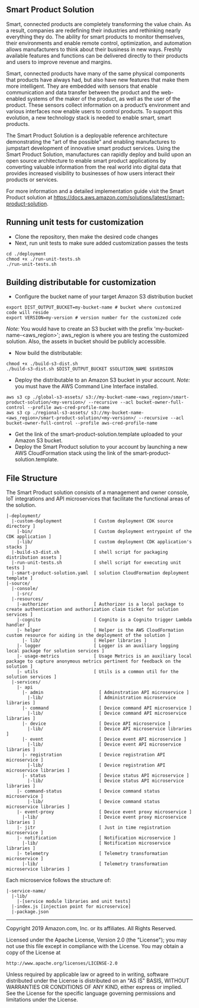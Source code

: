 ## Smart Product Solution
Smart, connected products are completely transforming the value chain. As a result, companies are redefining their industries and rethinking nearly everything they do. The ability for smart products to monitor themselves, their environments and enable remote control, optimization, and automation allows manufacturers to think about their business in new ways. Freshly available features and functions can be delivered directly to their products and users to improve revenue and margins.

Smart, connected products have many of the same physical components that products have always had, but also have new features that make them more intelligent. They are embedded with sensors that enable communication and data transfer between the product and the web-enabled systems of the maker of the product, as well as the user of the product. These sensors collect information on a product’s environment and various interfaces now enable users to control products. To support this evolution, a new technology stack is needed to enable smart, smart products.

The Smart Product Solution is a deployable reference architecture demonstrating the "art of the possible" and enabling manufactures to jumpstart development of innovative smart product services. Using the Smart Product Solution, manufactures can rapidly deploy and build upon an open source architecture to enable smart product applications by converting valuable information from the real world into digital data that provides increased visibility to businesses of how users interact their products or services.

For more information and a detailed implementation guide visit the Smart Product solution at https://docs.aws.amazon.com/solutions/latest/smart-product-solution.

## Running unit tests for customization
* Clone the repository, then make the desired code changes
* Next, run unit tests to make sure added customization passes the tests
```
cd ./deployment
chmod +x ./run-unit-tests.sh
./run-unit-tests.sh
```

## Building distributable for customization
* Configure the bucket name of your target Amazon S3 distribution bucket
```
export DIST_OUTPUT_BUCKET=my-bucket-name # bucket where customized code will reside
export VERSION=my-version # version number for the customized code
```
_Note:_ You would have to create an S3 bucket with the prefix 'my-bucket-name-<aws_region>'; aws_region is where you are testing the customized solution. Also, the assets in bucket should be publicly accessible.

* Now build the distributable:
```
chmod +x ./build-s3-dist.sh
./build-s3-dist.sh $DIST_OUTPUT_BUCKET $SOLUTION_NAME $$VERSION
```

* Deploy the distributable to an Amazon S3 bucket in your account. _Note:_ you must have the AWS Command Line Interface installed.
```
aws s3 cp ./global-s3-assets/ s3://my-bucket-name-<aws_region>/smart-product-solution/<my-version>/ --recursive --acl bucket-owner-full-control --profile aws-cred-profile-name
aws s3 cp ./regional-s3-assets/ s3://my-bucket-name-<aws_region>/smart-product-solution/<my-version>/ --recursive --acl bucket-owner-full-control --profile aws-cred-profile-name
```

* Get the link of the smart-product-solution.template uploaded to your Amazon S3 bucket.
* Deploy the Smart Product solution to your account by launching a new AWS CloudFormation stack using the link of the smart-product-solution.template.

## File Structure
The Smart Product solution consists of a management and owner console, IoT integrations and API microservices that facilitate the functional areas of the solution.

```
|-deployment/
  |-custom-deployment            [ Custom deployment CDK source directory ]
    |-bin/                       [ Custom deployment entrypoint of the CDK application ]
    |-lib/                       [ custom deployment CDK application's stacks ]
  |-build-s3-dist.sh             [ shell script for packaging distribution assets ]
  |-run-unit-tests.sh            [ shell script for executing unit tests ]
  |-smart-product-solution.yaml  [ solution CloudFormation deployment template ]
|-source/
  |-console/
    |-src/
  |-resources/
    |-authorizer                 [ Authorizer is a local package to create authentication and authorization claim ticket for solution services ]
    |-cognito                    [ Cognito is a Cognito trigger Lambda handler ]
    |- helper                    [ Helper is the AWS CloudFormation custom resource for aiding in the deployment of the solution ]
      |- lib/                    [ Helper libraries ]
    |- logger                    [ Logger is an auxiliary logging local package for solution services ]
    |- usage-metrics             [ Usage Metrics is an auxiliary local package to capture anonymous metrics pertinent for feedback on the solution ]
    |- utils                     [ Utils is a common util for the solution services ]
  |-services/
    |- api
      |- admin                     [ Adminstration API microservice ]
        |-lib/                     [ Administration microservice libraries ]
      |- command                   [ Device command API microservice ]
        |-lib/                     [ Device command API microservice libraries ]
      |- device                    [ Device API microservice ]
        |-lib/                     [ Device API microservice libraries ]
      |- event                     [ Device event API microservice ]
        |-lib/                     [ Device event API microservice libraries ]
      |- registration              [ Device registration API microservice ]
        |-lib/                     [ Device registration API microservice libraries ]
      |- status                    [ Device status API microservice ]
        |-lib/                     [ Device status API microservice libraries ]
    |- command-status              [ Device command status microservice ]
        |-lib/                     [ Device command status microservice libraries ]
    |- event-proxy                 [ Device event proxy microservice ]
      |-lib/                       [ Device event proxy microservice libraries ]
    |- jitr                        [ Just in time registration microservice ]
    |- notification                [ Notification microservice ]
      |-lib/                       [ Notification microservice libraries ]
    |- telemetry                   [ Telemetry transformation microservice ]
      |-lib/                       [ Telemetry transformation microservice libraries ]
```

Each microservice follows the structure of:

```
|-service-name/
  |-lib/
    |-[service module libraries and unit tests]
  |-index.js [injection point for microservice]
  |-package.json
```

***

Copyright 2019 Amazon.com, Inc. or its affiliates. All Rights Reserved.

Licensed under the Apache License, Version 2.0 (the "License");
you may not use this file except in compliance with the License.
You may obtain a copy of the License at

    http://www.apache.org/licenses/LICENSE-2.0

Unless required by applicable law or agreed to in writing, software
distributed under the License is distributed on an "AS IS" BASIS,
WITHOUT WARRANTIES OR CONDITIONS OF ANY KIND, either express or implied.
See the License for the specific language governing permissions and
limitations under the License.
